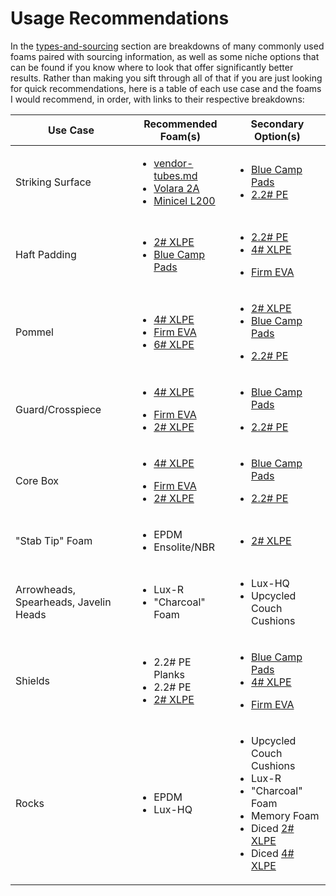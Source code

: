 # Usage Recommendations

In the [types-and-sourcing](types-and-sourcing/ "mention") section are breakdowns of many commonly used foams paired with sourcing information, as well as some niche options that can be found if you know where to look that offer significantly better results. Rather than making you sift through all of that if you are just looking for quick recommendations, here is a table of each use case and the foams I would recommend, in order, with links to their respective breakdowns:

| Use Case                              | Recommended Foam(s)                                                                                                                                                                                                                                                                                                                                                                                                                                                                                                                 | Secondary Option(s)                                                                                                                                                                                                                                                                                                                                                                                                                                                                                                                           |
| ------------------------------------- | ----------------------------------------------------------------------------------------------------------------------------------------------------------------------------------------------------------------------------------------------------------------------------------------------------------------------------------------------------------------------------------------------------------------------------------------------------------------------------------------------------------------------------------- | --------------------------------------------------------------------------------------------------------------------------------------------------------------------------------------------------------------------------------------------------------------------------------------------------------------------------------------------------------------------------------------------------------------------------------------------------------------------------------------------------------------------------------------------- |
| Striking Surface                      | <ul><li><a data-mention href="types-and-sourcing/vendor-tubes.md">vendor-tubes.md</a></li><li><a href="https://wiki.whackerdashery.com/materials/foam/types-and-sourcing/closed-cell-foams/plastic-foams/pe-xlpe-polyethylene#volara-2a-2">Volara 2A</a></li><li><a href="https://wiki.whackerdashery.com/materials/foam/types-and-sourcing/closed-cell-foams/plastic-foams/pe-xlpe-polyethylene#minicel-l200-2">Minicel L200</a></li></ul>                                                                                         | <ul><li><a href="https://wiki.whackerdashery.com/materials/foam/types-and-sourcing/closed-cell-foams/plastic-foams/po-polyolefin#blue-foam-camp-pads">Blue Camp Pads</a></li><li><a href="https://wiki.whackerdashery.com/materials/foam/types-and-sourcing/closed-cell-foams/plastic-foams/pe-xlpe-polyethylene#id-2.2-pe">2.2# PE</a></li></ul>                                                                                                                                                                                             |
| Haft Padding                          | <ul><li><a href="https://wiki.whackerdashery.com/materials/foam/types-and-sourcing/closed-cell-foams/plastic-foams/pe-xlpe-polyethylene#id-2-xlpe">2# XLPE</a> </li><li><a href="https://wiki.whackerdashery.com/materials/foam/types-and-sourcing/closed-cell-foams/plastic-foams/po-polyolefin#blue-foam-camp-pads">Blue Camp Pads</a></li></ul>                                                                                                                                                                                  | <ul><li><a href="https://wiki.whackerdashery.com/materials/foam/types-and-sourcing/closed-cell-foams/plastic-foams/pe-xlpe-polyethylene#id-2.2-pe">2.2# PE</a></li><li><a href="https://wiki.whackerdashery.com/materials/foam/types-and-sourcing/closed-cell-foams/plastic-foams/pe-xlpe-polyethylene#id-4-xlpe">4# XLPE</a></li></ul><ul><li><a href="https://wiki.whackerdashery.com/materials/foam/types-and-sourcing/closed-cell-foams/plastic-foams/eva-peva-polyethylene-vinyl-acetate#firm-eva-foam">Firm EVA</a></li></ul>           |
| Pommel                                | <ul><li><a href="https://wiki.whackerdashery.com/materials/foam/types-and-sourcing/closed-cell-foams/plastic-foams/pe-xlpe-polyethylene#id-4-xlpe">4# XLPE</a></li><li><a href="https://wiki.whackerdashery.com/materials/foam/types-and-sourcing/closed-cell-foams/plastic-foams/eva-peva-polyethylene-vinyl-acetate#firm-eva-foam">Firm EVA</a></li><li><a href="https://wiki.whackerdashery.com/materials/foam/types-and-sourcing/closed-cell-foams/plastic-foams/pe-xlpe-polyethylene#id-6-xlpe">6# XLPE</a></li></ul>          | <ul><li><a href="https://wiki.whackerdashery.com/materials/foam/types-and-sourcing/closed-cell-foams/plastic-foams/pe-xlpe-polyethylene#id-2-xlpe">2# XLPE</a></li><li><a href="https://wiki.whackerdashery.com/materials/foam/types-and-sourcing/closed-cell-foams/plastic-foams/po-polyolefin#blue-foam-camp-pads">Blue Camp Pads</a></li></ul><ul><li><a href="https://wiki.whackerdashery.com/materials/foam/types-and-sourcing/closed-cell-foams/plastic-foams/pe-xlpe-polyethylene#id-2.2-pe">2.2# PE</a></li></ul>                     |
| Guard/Crosspiece                      | <ul><li><a href="https://wiki.whackerdashery.com/materials/foam/types-and-sourcing/closed-cell-foams/plastic-foams/pe-xlpe-polyethylene#id-4-xlpe">4# XLPE</a></li></ul><ul><li><a href="https://wiki.whackerdashery.com/materials/foam/types-and-sourcing/closed-cell-foams/plastic-foams/eva-peva-polyethylene-vinyl-acetate#firm-eva-foam">Firm EVA</a></li><li><a href="https://wiki.whackerdashery.com/materials/foam/types-and-sourcing/closed-cell-foams/plastic-foams/pe-xlpe-polyethylene#id-2-xlpe">2# XLPE</a></li></ul> | <ul><li><a href="https://wiki.whackerdashery.com/materials/foam/types-and-sourcing/closed-cell-foams/plastic-foams/po-polyolefin#blue-foam-camp-pads">Blue Camp Pads</a></li></ul><ul><li><a href="https://wiki.whackerdashery.com/materials/foam/types-and-sourcing/closed-cell-foams/plastic-foams/pe-xlpe-polyethylene#id-2.2-pe">2.2# PE</a></li></ul>                                                                                                                                                                                    |
| Core Box                              | <ul><li><a href="https://wiki.whackerdashery.com/materials/foam/types-and-sourcing/closed-cell-foams/plastic-foams/pe-xlpe-polyethylene#id-4-xlpe">4# XLPE</a></li></ul><ul><li><a href="https://wiki.whackerdashery.com/materials/foam/types-and-sourcing/closed-cell-foams/plastic-foams/eva-peva-polyethylene-vinyl-acetate#firm-eva-foam">Firm EVA</a></li><li><a href="https://wiki.whackerdashery.com/materials/foam/types-and-sourcing/closed-cell-foams/plastic-foams/pe-xlpe-polyethylene#id-2-xlpe">2# XLPE</a></li></ul> | <ul><li><a href="https://wiki.whackerdashery.com/materials/foam/types-and-sourcing/closed-cell-foams/plastic-foams/po-polyolefin#blue-foam-camp-pads">Blue Camp Pads</a></li></ul><ul><li><a href="https://wiki.whackerdashery.com/materials/foam/types-and-sourcing/closed-cell-foams/plastic-foams/pe-xlpe-polyethylene#id-2.2-pe">2.2# PE</a></li></ul>                                                                                                                                                                                    |
| "Stab Tip" Foam                       | <ul><li>EPDM</li><li>Ensolite/NBR</li></ul>                                                                                                                                                                                                                                                                                                                                                                                                                                                                                         | <ul><li><a href="https://wiki.whackerdashery.com/materials/foam/types-and-sourcing/closed-cell-foams/plastic-foams/pe-xlpe-polyethylene#id-2-xlpe">2# XLPE</a></li></ul>                                                                                                                                                                                                                                                                                                                                                                      |
| Arrowheads, Spearheads, Javelin Heads | <ul><li>Lux-R</li><li>"Charcoal" Foam</li></ul>                                                                                                                                                                                                                                                                                                                                                                                                                                                                                     | <ul><li>Lux-HQ</li><li>Upcycled Couch Cushions</li></ul>                                                                                                                                                                                                                                                                                                                                                                                                                                                                                      |
| Shields                               | <ul><li>2.2# PE Planks</li><li>2.2# PE</li><li><a href="https://wiki.whackerdashery.com/materials/foam/types-and-sourcing/closed-cell-foams/plastic-foams/pe-xlpe-polyethylene#id-2-xlpe">2# XLPE</a></li></ul>                                                                                                                                                                                                                                                                                                                     | <ul><li><a href="https://wiki.whackerdashery.com/materials/foam/types-and-sourcing/closed-cell-foams/plastic-foams/po-polyolefin#blue-foam-camp-pads">Blue Camp Pads</a></li><li><a href="https://wiki.whackerdashery.com/materials/foam/types-and-sourcing/closed-cell-foams/plastic-foams/pe-xlpe-polyethylene#id-4-xlpe">4# XLPE</a></li></ul><ul><li><a href="https://wiki.whackerdashery.com/materials/foam/types-and-sourcing/closed-cell-foams/plastic-foams/eva-peva-polyethylene-vinyl-acetate#firm-eva-foam">Firm EVA</a></li></ul> |
| Rocks                                 | <ul><li>EPDM</li><li>Lux-HQ</li></ul>                                                                                                                                                                                                                                                                                                                                                                                                                                                                                               | <ul><li>Upcycled Couch Cushions</li><li>Lux-R</li><li>"Charcoal" Foam</li><li>Memory Foam</li><li>Diced <a href="https://wiki.whackerdashery.com/materials/foam/types-and-sourcing/closed-cell-foams/plastic-foams/pe-xlpe-polyethylene#id-2-xlpe">2# XLPE</a></li><li>Diced <a href="https://wiki.whackerdashery.com/materials/foam/types-and-sourcing/closed-cell-foams/plastic-foams/pe-xlpe-polyethylene#id-4-xlpe">4# XLPE</a></li></ul>                                                                                                 |

